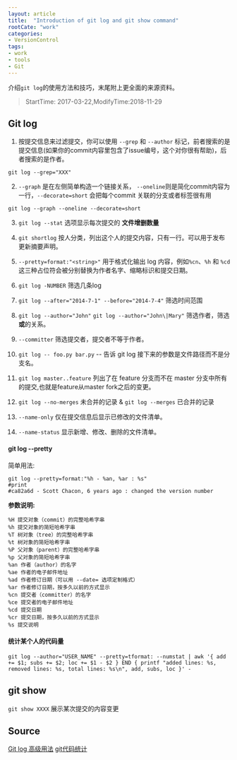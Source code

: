 ```yaml
---
layout: article
title:  "Introduction of git log and git show command"
rootCate: "work"
categories:
- VersionControl
tags:
- work
- tools
- Git
---
```


介绍`git log`的使用方法和技巧，末尾附上更全面的来源资料。

<!---more--->
> StartTime: 2017-03-22,ModifyTime:2018-11-29

## Git log
1. 按提交信息来过滤提交，你可以使用 `--grep` 和 `--author` 标记，前者搜索的是提交信息(如果你的commit内容里包含了issue编号，这个对你很有帮助)，后者搜索的是作者。
```
git log --grep="XXX"
```
2. `--graph` 是在左侧简单构造一个链接关系， `--oneline`则是简化commit内容为一行，`--decorate=short` 会把每个commit 关联的分支或者标签很有用
```
git log --graph --oneline --decorate=short
```
3. `git log --stat` 选项显示每次提交的 **文件增删数量**
4. `git shortlog` 按人分类，列出这个人的提交内容，只有一行。可以用于发布更新摘要声明。
5. `--pretty=format:"<string>"` 用于格式化输出 log 内容，例如`%cn`、`%h` 和 `%cd` 这三种占位符会被分别替换为作者名字、缩略标识和提交日期。

6. `git log -NUMBER`  筛选几条log
7. `git log --after="2014-7-1" --before="2014-7-4"` 筛选时间范围
8. `git log --author="John"`   `git log --author="John\|Mary"` 筛选作者，筛选**或**的关系。
9. `--committer`  筛选提交者，提交者不等于作者。
10.  `git log -- foo.py bar.py`  -- 告诉 git log 接下来的参数是文件路径而不是分支名。
11.  `git log master..feature`  列出了在 feature 分支而不在 master 分支中所有的提交,也就是feature从master fork之后的变更。
12. `git log --no-merges` 未合并的记录 & `git log --merges` 已合并的记录
13. `--name-only` 仅在提交信息后显示已修改的文件清单。
14. `--name-status` 显示新增、修改、删除的文件清单。

#### git log --pretty
简单用法:
```
git log --pretty=format:"%h - %an, %ar : %s"
#print
#ca82a6d - Scott Chacon, 6 years ago : changed the version number
```

**参数说明:**
```
%H 提交对象（commit）的完整哈希字串
%h 提交对象的简短哈希字串
%T 树对象（tree）的完整哈希字串
%t 树对象的简短哈希字串
%P 父对象（parent）的完整哈希字串
%p 父对象的简短哈希字串
%an 作者（author）的名字
%ae 作者的电子邮件地址
%ad 作者修订日期（可以用 --date= 选项定制格式）
%ar 作者修订日期，按多久以前的方式显示
%cn 提交者（committer）的名字
%ce 提交者的电子邮件地址
%cd 提交日期
%cr 提交日期，按多久以前的方式显示
%s 提交说明
```

#### 统计某个人的代码量
```
git log --author="USER_NAME" --pretty=tformat: --numstat | awk '{ add += $1; subs += $2; loc += $1 - $2 } END { printf "added lines: %s, removed lines: %s, total lines: %s\n", add, subs, loc }' -
```

## git show 
`git show XXXX`  展示某次提交的内容变更


## Source
[Git log 高级用法](https://github.com/geeeeeeeeek/git-recipes/wiki/5.3-Git-log-%E9%AB%98%E7%BA%A7%E7%94%A8%E6%B3%95)
[git代码统计](https://segmentfault.com/a/1190000008542123)